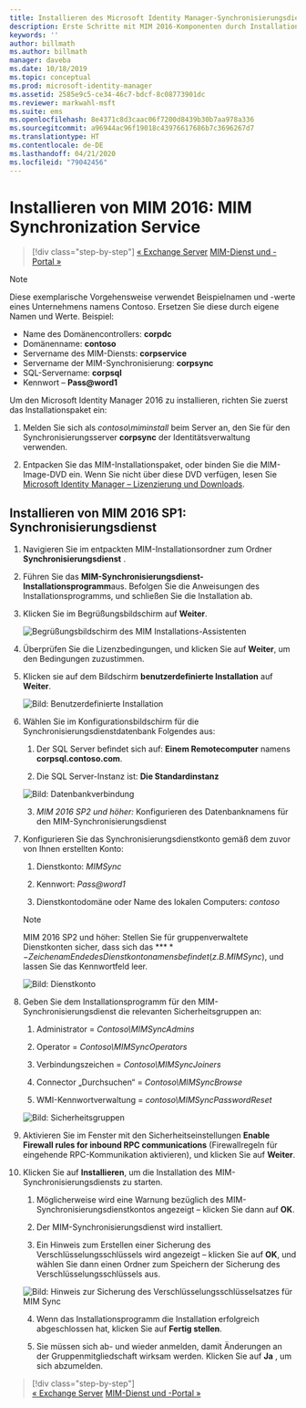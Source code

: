```yaml
---
title: Installieren des Microsoft Identity Manager-Synchronisierungsdiensts | Microsoft-Dokumentation
description: Erste Schritte mit MIM 2016-Komponenten durch Installation und Konfiguration von Synchronization Service
keywords: ''
author: billmath
ms.author: billmath
manager: daveba
ms.date: 10/18/2019
ms.topic: conceptual
ms.prod: microsoft-identity-manager
ms.assetid: 2585e9c5-ce34-46c7-bdcf-8c08773901dc
ms.reviewer: markwahl-msft
ms.suite: ems
ms.openlocfilehash: 8e4371c8d3caac06f7200d8439b30b7aa978a336
ms.sourcegitcommit: a96944ac96f19018c43976617686b7c3696267d7
ms.translationtype: HT
ms.contentlocale: de-DE
ms.lasthandoff: 04/21/2020
ms.locfileid: "79042456"
---
```

# <a name="install-mim-2016-mim-synchronization-service"></a>Installieren von MIM 2016: MIM Synchronization Service

> [!div class="step-by-step"]
> [« Exchange Server](prepare-server-exchange.md)
> [MIM-Dienst und -Portal »](install-mim-service-portal.md)
 
> [!NOTE]
> Diese exemplarische Vorgehensweise verwendet Beispielnamen und -werte eines Unternehmens namens Contoso. Ersetzen Sie diese durch eigene Namen und Werte. Beispiel:
> - Name des Domänencontrollers: **corpdc**
> - Domänenname: **contoso**
> - Servername des MIM-Diensts: **corpservice**
> - Servername der MIM-Synchronisierung: **corpsync**
> - SQL-Servername: **corpsql**
> - Kennwort – <strong>Pass@word1</strong>

Um den Microsoft Identity Manager 2016 zu installieren, richten Sie zuerst das Installationspaket ein:

1. Melden Sie sich als *contoso\miminstall* beim Server an, den Sie für den Synchronisierungsserver **corpsync** der Identitätsverwaltung verwenden.

2. Entpacken Sie das MIM-Installationspaket, oder binden Sie die MIM-Image-DVD ein.  Wenn Sie nicht über diese DVD verfügen, lesen Sie [Microsoft Identity Manager – Lizenzierung und Downloads](microsoft-identity-manager-licensing.md).

## <a name="install-mim-2016-sp1-synchronization-service"></a>Installieren von MIM 2016 SP1: Synchronisierungsdienst

1. Navigieren Sie im entpackten MIM-Installationsordner zum Ordner **Synchronisierungsdienst** .

2. Führen Sie das **MIM-Synchronisierungsdienst-Installationsprogramm**aus. Befolgen Sie die Anweisungen des Installationsprogramms, und schließen Sie die Installation ab.

3. Klicken Sie im Begrüßungsbildschirm auf **Weiter**.

    ![Begrüßungsbildschirm des MIM Installations-Assistenten](media/install-mim-sync/MIM_Install1.png)

4. Überprüfen Sie die Lizenzbedingungen, und klicken Sie auf **Weiter**, um den Bedingungen zuzustimmen.

5. Klicken sie auf dem Bildschirm **benutzerdefinierte Installation** auf **Weiter**.

    ![Bild: Benutzerdefinierte Installation](media/install-mim-sync/MIM_Install2.png)

6. Wählen Sie im Konfigurationsbildschirm für die Synchronisierungsdienstdatenbank Folgendes aus:

   1.  Der SQL Server befindet sich auf: **Einem Remotecomputer** namens **corpsql.contoso.com**.

   2.  Die SQL Server-Instanz ist: **Die Standardinstanz**

   ![Bild: Datenbankverbindung](media/install-mim-sync/MIM_Install3.png)

    3. *MIM 2016 SP2 und höher:* Konfigurieren des Datenbanknamens für den MIM-Synchronisierungsdienst

7. Konfigurieren Sie das Synchronisierungsdienstkonto gemäß dem zuvor von Ihnen erstellten Konto:

   1. Dienstkonto: *MIMSync*

   2. Kennwort: <em>Pass@word1</em>

   3. Dienstkontodomäne oder Name des lokalen Computers: *contoso*

    >[!NOTE]
    >MIM 2016 SP2 und höher: Stellen Sie für gruppenverwaltete Dienstkonten sicher, dass sich das **$** -Zeichen am Ende des Dienstkontonamens befindet (z. B. MIMSync$), und lassen Sie das Kennwortfeld leer.

    ![Bild: Dienstkonto](media/install-mim-sync/MIM_Install4.png)

8. Geben Sie dem Installationsprogramm für den MIM-Synchronisierungsdienst die relevanten Sicherheitsgruppen an:

   1. Administrator = *Contoso\MIMSyncAdmins*

   2. Operator = *Contoso\MIMSyncOperators*

   3. Verbindungszeichen = *Contoso\MIMSyncJoiners*

   4. Connector „Durchsuchen“ = *Contoso\MIMSyncBrowse*

   5. WMI-Kennwortverwaltung = *contoso\MIMSyncPasswordReset*

   ![Bild: Sicherheitsgruppen](media/install-mim-sync/MIM_Install5.png)

9. Aktivieren Sie im Fenster mit den Sicherheitseinstellungen **Enable Firewall rules for inbound RPC communications** (Firewallregeln für eingehende RPC-Kommunikation aktivieren), und klicken Sie auf **Weiter**.

10. Klicken Sie auf **Installieren**, um die Installation des MIM-Synchronisierungsdiensts zu starten.

    1. Möglicherweise wird eine Warnung bezüglich des MIM-Synchronisierungsdienstkontos angezeigt – klicken Sie dann auf **OK**.

    2. Der MIM-Synchronisierungsdienst wird installiert.

    3. Ein Hinweis zum Erstellen einer Sicherung des Verschlüsselungsschlüssels wird angezeigt – klicken Sie auf **OK**, und wählen Sie dann einen Ordner zum Speichern der Sicherung des Verschlüsselungsschlüssels aus.

    ![Bild: Hinweis zur Sicherung des Verschlüsselungsschlüsselsatzes für MIM Sync](media/MIM-Install7.png)

    4. Wenn das Installationsprogramm die Installation erfolgreich abgeschlossen hat, klicken Sie auf **Fertig stellen**.

    5. Sie müssen sich ab- und wieder anmelden, damit Änderungen an der Gruppenmitgliedschaft wirksam werden. Klicken Sie auf **Ja** , um sich abzumelden.

> [!div class="step-by-step"]  
> [« Exchange Server](prepare-server-exchange.md)
> [MIM-Dienst und -Portal »](install-mim-service-portal.md)
